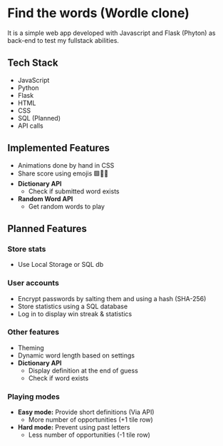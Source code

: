 # Find the words (Wordle clone)

It is a simple web app developed with Javascript and Flask (Phyton) as back-end to test my fullstack abilities.

## Tech Stack

- JavaScript
- Python
- Flask
- HTML
- CSS
- SQL (Planned)
- API calls

## Implemented Features

- Animations done by hand in CSS
- Share score using emojis 🟩🥲🤩
- **Dictionary API**
  - Check if submitted word exists
- **Random Word API**
  - Get random words to play

## Planned Features

### Store stats

- Use Local Storage or SQL db

### User accounts

- Encrypt passwords by salting them and using a hash (SHA-256)
- Store statistics using a SQL database
- Log in to display win streak & statistics

### Other features

- Theming
- Dynamic word length based on settings
- **Dictionary API**
  - Display definition at the end of guess
  - Check if word exists

### Playing modes

- **Easy mode:** Provide short definitions (Via API)
  - More number of opportunities (+1 tile row)
- **Hard mode:** Prevent using past letters
  - Less number of opportunities (-1 tile row)
